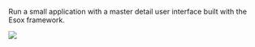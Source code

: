 Run a small application with a master detail user interface built with the Esox framework.

[![](http://esox.googlecode.com/svn/trunk/site/jnlp/webstart.png)](http://esox.googlecode.com/svn/trunk/site/jnlp/fish.jnlp/)